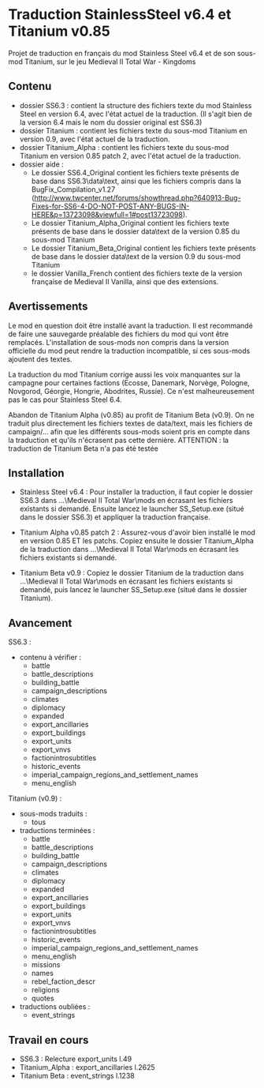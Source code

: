 Traduction StainlessSteel v6.4 et Titanium v0.85
================================================
 
Projet de traduction en français du mod Stainless Steel v6.4 et de son sous-mod Titanium, sur le jeu Medieval II Total War - Kingdoms


Contenu
-------

- dossier SS6.3 : contient la structure des fichiers texte du mod Stainless Steel en version 6.4, avec l'état actuel de la traduction. (Il s'agit bien de la version 6.4 mais le nom du dossier original est SS6.3)
- dossier Titanium : contient les fichiers texte du sous-mod Titanium en version 0.9, avec l'état actuel de la traduction.
- dossier Titanium_Alpha : contient les fichiers texte du sous-mod Titanium en version 0.85 patch 2, avec l'état actuel de la traduction.
- dossier aide :
    - Le dossier SS6.4_Original contient les fichiers texte présents de base dans SS6.3\data\text, ainsi que les fichiers compris dans la BugFix_Compilation_v1.27 (http://www.twcenter.net/forums/showthread.php?640913-Bug-Fixes-for-SS6-4-DO-NOT-POST-ANY-BUGS-IN-HERE&p=13723098&viewfull=1#post13723098).
    - Le dossier Titanium_Alpha_Original contient les fichiers texte présents de base dans le dossier data\text de la version 0.85 du sous-mod Titanium
    - Le dossier Titanium_Beta_Original contient les fichiers texte présents de base dans le dossier data\text de la version 0.9 du sous-mod Titanium
    - le dossier Vanilla_French contient des fichiers texte de la version française de Medieval II Vanilla, ainsi que des extensions.

Avertissements
--------------

Le mod en question doit être installé avant la traduction. Il est recommandé de faire une sauvegarde préalable des fichiers du mod qui vont être remplacés.
L'installation de sous-mods non compris dans la version officielle du mod peut rendre la traduction incompatible, si ces sous-mods ajoutent des textes.

La traduction du mod Titanium corrige aussi les voix manquantes sur la campagne pour certaines factions (Ecosse, Danemark, Norvège, Pologne, Novgorod, Géorgie, Hongrie, Abodrites, Russie). Ce n'est malheureusement pas le cas pour Stainless Steel 6.4.

Abandon de Titanium Alpha (v0.85) au profit de Titanium Beta (v0.9). On ne traduit plus directement les fichiers textes de data/text, mais les fichiers de campaign/... afin que les différents sous-mods soient pris en compte dans la traduction et qu'ils n'écrasent pas cette dernière. ATTENTION : la traduction de Titanium Beta n'a pas été testée


Installation
------------

- Stainless Steel v6.4 :
Pour installer la traduction, il faut copier le dossier SS6.3 dans ...\Medieval II Total War\mods en écrasant les fichiers existants si demandé. Ensuite lancez le launcher SS_Setup.exe (situé dans le dossier SS6.3) et appliquer la traduction française.

- Titanium Alpha v0.85 patch 2 :
Assurez-vous d'avoir bien installé le mod en version 0.85 ET les patchs. Copiez ensuite le dossier Titanium_Alpha de la traduction dans ...\Medieval II Total War\mods en écrasant les fichiers existants si demandé.

- Titanium Beta v0.9 :
Copiez le dossier Titanium de la traduction dans ...\Medieval II Total War\mods en écrasant les fichiers existants si demandé, puis lancez le launcher SS_Setup.exe (situé dans le dossier Titanium).


Avancement
----------

SS6.3 :
- contenu à vérifier :
    - battle
    - battle_descriptions
    - building_battle
    - campaign_descriptions
    - climates
    - diplomacy
    - expanded
    - export_ancillaries
    - export_buildings
    - export_units
    - export_vnvs
    - factionintrosubtitles
    - historic_events
    - imperial_campaign_regions_and_settlement_names
    - menu_english

Titanium (v0.9) :
- sous-mods traduits :
    - tous
- traductions terminées :
    - battle
    - battle_descriptions
    - building_battle
    - campaign_descriptions
    - climates
    - diplomacy
    - expanded
    - export_ancillaries
    - export_buildings
    - export_units
    - export_vnvs
    - factionintrosubtitles
    - historic_events
    - imperial_campaign_regions_and_settlement_names
    - menu_english
    - missions
    - names
    - rebel_faction_descr
    - religions
    - quotes
- traductions oubliées :
    - event_strings

Travail en cours
----------------

- SS6.3 : Relecture export_units l.49
- Titanium_Alpha : export_ancillaries l.2625
- Titanium Beta : event_strings l.1238